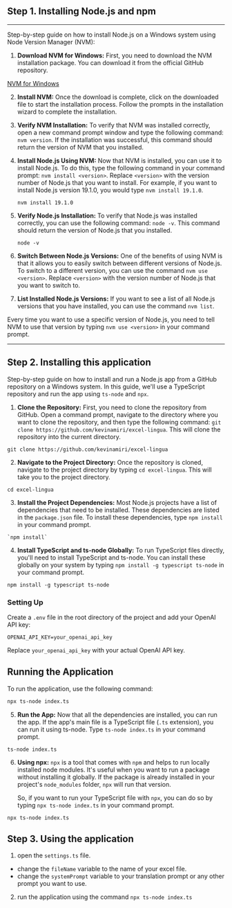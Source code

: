 
## Step 1. Installing Node.js and npm
---
Step-by-step guide on how to install Node.js on a Windows system using Node Version Manager (NVM):

1. **Download NVM for Windows:**
   First, you need to download the NVM installation package. You can download it from the official GitHub repository.
   
  [NVM for Windows](https://github.com/coreybutler/nvm-windows/releases)

2. **Install NVM:**
   Once the download is complete, click on the downloaded file to start the installation process. Follow the prompts in the installation wizard to complete the installation.

3. **Verify NVM Installation:**
   To verify that NVM was installed correctly, open a new command prompt window and type the following command: `nvm version`. If the installation was successful, this command should return the version of NVM that you installed.

4. **Install Node.js Using NVM:**
   Now that NVM is installed, you can use it to install Node.js. To do this, type the following command in your command prompt: `nvm install <version>`. Replace `<version>` with the version number of Node.js that you want to install. For example, if you want to install Node.js version 19.1.0, you would type `nvm install 19.1.0`.

   ```
   nvm install 19.1.0
   ```

5. **Verify Node.js Installation:**
   To verify that Node.js was installed correctly, you can use the following command: `node -v`. This command should return the version of Node.js that you installed.

   ```
   node -v
   ```

6. **Switch Between Node.js Versions:**
   One of the benefits of using NVM is that it allows you to easily switch between different versions of Node.js. To switch to a different version, you can use the command `nvm use <version>`. Replace `<version>` with the version number of Node.js that you want to switch to.

7. **List Installed Node.js Versions:**
   If you want to see a list of all Node.js versions that you have installed, you can use the command `nvm list`.

Every time you want to use a specific version of Node.js, you need to tell NVM to use that version by typing `nvm use <version>` in your command prompt.

---

## Step 2. Installing this application

Step-by-step guide on how to install and run a Node.js app from a GitHub repository on a Windows system. In this guide, we'll use a TypeScript repository and run the app using `ts-node` and `npx`.

1. **Clone the Repository:**
   First, you need to clone the repository from GitHub. Open a command prompt, navigate to the directory where you want to clone the repository, and then type the following command: `git clone https://github.com/kevinamiri/excel-lingua`. This will clone the repository into the current directory.

```
git clone https://github.com/kevinamiri/excel-lingua
```

2. **Navigate to the Project Directory:**
   Once the repository is cloned, navigate to the project directory by typing `cd excel-lingua`. This will take you to the project directory.

```
cd excel-lingua
```

3. **Install the Project Dependencies:**
   Most Node.js projects have a list of dependencies that need to be installed. These dependencies are listed in the `package.json` file. To install these dependencies, type `npm install` in your command prompt.

```
`npm install`
```

4. **Install TypeScript and ts-node Globally:**
   To run TypeScript files directly, you'll need to install TypeScript and ts-node. You can install these globally on your system by typing `npm install -g typescript ts-node` in your command prompt.

```
npm install -g typescript ts-node
```

### Setting Up

Create a `.env` file in the root directory of the project and add your OpenAI API key:

```env
OPENAI_API_KEY=your_openai_api_key
```

Replace `your_openai_api_key` with your actual OpenAI API key.

## Running the Application

To run the application, use the following command:

```bash
npx ts-node index.ts
```

5. **Run the App:**
   Now that all the dependencies are installed, you can run the app. If the app's main file is a TypeScript file (`.ts` extension), you can run it using ts-node. Type `ts-node index.ts` in your command prompt.

```
ts-node index.ts
```

6. **Using npx:**
   `npx` is a tool that comes with `npm` and helps to run locally installed node modules. It's useful when you want to run a package without installing it globally. If the package is already installed in your project's `node_modules` folder, `npx` will run that version.

   So, if you want to run your TypeScript file with `npx`, you can do so by typing `npx ts-node index.ts` in your command prompt.

```
npx ts-node index.ts
```

## Step 3. Using the application

1. open the `settings.ts` file.
  
  - change the `fileName` variable to the name of your excel file.
  - change the `systemPrompt` variable to your translation prompt or any other prompt you want to use.


2. run the application using the command `npx ts-node index.ts`
